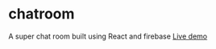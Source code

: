 # chatroom
A super chat room built using React and firebase
[Live demo](https://super-chatroom.web.app/)

